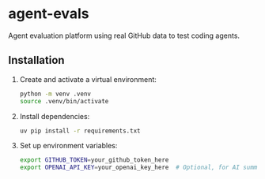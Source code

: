 # agent-evals

Agent evaluation platform using real GitHub data to test coding agents.

## Installation

1. Create and activate a virtual environment:
   ```bash
   python -m venv .venv
   source .venv/bin/activate
   ```

2. Install dependencies:
   ```bash
   uv pip install -r requirements.txt
   ```

3. Set up environment variables:
   ```bash
   export GITHUB_TOKEN=your_github_token_here
   export OPENAI_API_KEY=your_openai_key_here  # Optional, for AI summarization
   ```